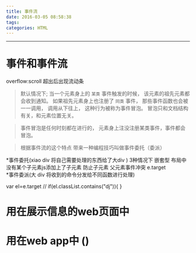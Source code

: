 ```yaml
---
title: 事件流
date: 2016-03-05 08:58:38
tags:
categories: HTML
---
```

------

<!-- more -->

# 事件和事件流

overflow:scroll 超出后出现流动条

> 默认情况下;
> 当一个元素身上的 `某类` 事件触发的时候，
> 该元素的祖先元素都会收到通知。
> 如果祖先元素身上也注册了 `同类` 事件，
> 那些事件函数也会被一一调用，
> 调用从下往上，
> 这种行为被称为事件冒泡。
> 冒泡只和文档结构有关，和元素位置无关。

> 事件冒泡是任何时刻都在进行的，
> 元素身上注没注册某类事件，事件都会冒泡。

> 根据事件流的这个特点
> 带来一种编程技巧叫做事件委托（委派）

*事件委托(xiao div 将自己需要处理的东西给了大div )     3种情况下   嵌套型   布局中没有某个子元素js添加上了子元素   防止子元素 父元素事件冲突
e.target  
*事件委派(大 div 将收到的命令分发给不同函数进行处理)        

var el=e.target
	// 	if(el.classList.contains("dj")){  }


# 用在展示信息的web页面中
# 用在web app中 ()
